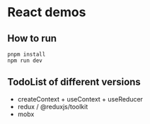 # React demos

## How to run
```
pnpm install
npm run dev
```
## TodoList of different versions

* createContext + useContext + useReducer
* redux / @reduxjs/toolkit
* mobx
